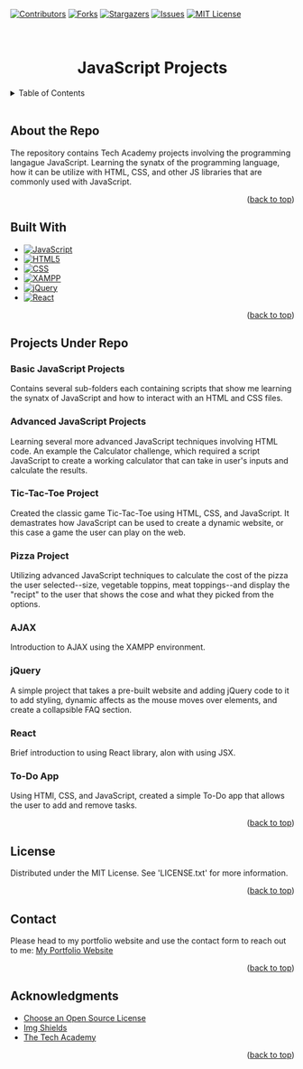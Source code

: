 <a id="readme-top"></a>


<!-- Project Sheilds -->
[![Contributors][contributors-shield]][contributors-url]
[![Forks][forks-shield]][forks-url]
[![Stargazers][stars-shield]][stars-url]
[![Issues][issues-shield]][issues-url]
[![MIT License][license-shield]][license-url]

<!-- Project Title -->
<br>
<div>
    <h1 style="text-align:center">JavaScript Projects</h1>
</div>

<!-- Table of Contents -->
<details>
    <summary>Table of Contents</summary>
    <ol>
        <li><a href="#about-the-repo">About the Repo</a></li>
        <li><a href="#built-with">Built With</a></li>
        <li><a href="#projects-under-repo">Projects Under Repo</a></li>
        <ul>
            <li><a href="#basic-javascript-projects">Basic JavaScript Projects</a></li>
            <li><a href="#advanced-javascript-projects">Advanced JavaScript Projects</a></li>
            <li><a href="#tic-tac-toe-project">Tic-Tac-Toe Project</a></li>
            <li><a href='#pizza-project'>Pizza Project</a></li>
            <li><a href='#ajax'>AJAX</a></li>
            <li><a href='#jquery'>jQuery</a></li>
            <li><a href='#react'>React</a></li>
            <li><a href='#to-do-app'>To-Do App</a></li>
        </ul>
        <li><a href="#license">License</a></li>
        <li><a href="#contact">Contact</a></li>
        <li><a href="#acknowledgements">Acknowledgements</a></li>
    </ol>
</details>
<br>

<!-- About the Repo -->
## About the Repo
The repository contains Tech Academy projects involving the programming langague JavaScript. Learning the synatx of the programming language,
how it can be utilize with HTML, CSS, and other JS libraries that are commonly used with JavaScript.

<p align="right">(<a href="#readme-top">back to top</a>)</p>

<!-- Built With -->
## Built With
* [![JavaScript][javascript-shield]][javascript-url]
* [![HTML5][html-shield]][html-url]
* [![CSS][css-shield]][css-url]
* [![XAMPP][xampp-shield]][xampp-shield]
* [![jQuery][jquery-shield]][jquery-url]
* [![React][react-shield]][react-url]

<p align="right">(<a href="#readme-top">back to top</a>)</p>

<!-- Projects under repo -->
## Projects Under Repo
### Basic JavaScript Projects
Contains several sub-folders each containing scripts that show me learning the synatx of JavaScript and how to interact with an HTML and CSS files. 

### Advanced JavaScript Projects
Learning several more advanced JavaScript techniques involving HTML code. An example the Calculator challenge, which required a script JavaScript to create a working calculator that can take in
user's inputs and calculate the results.

### Tic-Tac-Toe Project
Created the classic game Tic-Tac-Toe using HTML, CSS, and JavaScript. It demastrates how JavaScript can be used to create a dynamic website, or this case a game the user can play on the web.

### Pizza Project
Utilizing advanced JavaScript techniques to calculate the cost of the pizza the user selected--size, vegetable toppins, meat toppings--and display the "recipt" to the user that shows the cose
and what they picked from the options. 

### AJAX
Introduction to AJAX using the XAMPP environment.

### jQuery
A simple project that takes a pre-built website and adding jQuery code to it to add styling, dynamic affects as the mouse moves over elements, and create a collapsible FAQ section.

### React
Brief introduction to using React library, alon with using JSX.

### To-Do App
Using HTMl, CSS, and JavaScript, created a simple To-Do app that allows the user to add and remove tasks.

<p align="right">(<a href="#readme-top">back to top</a>)</p>

<!-- License -->
## License
Distributed under the MIT License. See 'LICENSE.txt' for more information.

<p align="right">(<a href="#readme-top">back to top</a>)</p>

<!-- Conact -->
## Contact
Please head to my portfolio website and use the contact form to reach out to me:
[My Portfolio Website][portfolio-url]

<p align="right">(<a href="#readme-top">back to top</a>)</p>

<!-- ACKNOWLEDGMENTS -->
## Acknowledgments

* [Choose an Open Source License](https://choosealicense.com)
* [Img Shields](https://shields.io)
* [The Tech Academy](tech-academy-url)

<p align="right">(<a href="#readme-top">back to top</a>)</p>

<!-- Markdown Links & Images -->
[contributors-shield]: https://img.shields.io/github/contributors/ColorlessSaber/JAVASCRIPT-PROJECTS.svg?style=for-the-badge
[contributors-url]: https://github.com/ColorlessSaber/JAVASCRIPT-PROJECTS/graphs/contributors
[forks-shield]: https://img.shields.io/github/forks/ColorlessSaber/JAVASCRIPT-PROJECTS.svg?style=for-the-badge
[forks-url]: https://github.com/ColorlessSaber/JAVASCRIPT-PROJECTS/network/members
[stars-shield]: https://img.shields.io/github/stars/ColorlessSaber/JAVASCRIPT-PROJECTS.svg?style=for-the-badge
[stars-url]: https://github.com/ColorlessSaber/JAVASCRIPT-PROJECTS/stargazers
[issues-shield]: https://img.shields.io/github/issues/ColorlessSaber/JAVASCRIPT-PROJECTS.svg?style=for-the-badge
[issues-url]: https://github.com/ColorlessSaber/JAVASCRIPT-PROJECTS/issues
[license-shield]: https://img.shields.io/github/license/ColorlessSaber/JAVASCRIPT-PROJECTS.svg?style=for-the-badge
[license-url]: https://github.com/ColorlessSaber/JAVASCRIPT-PROJECTS/blob/main/LICENSE

[javascript-shield]: https://img.shields.io/badge/JavaScript-F7DF1E?style=for-the-badge&logo=javascript&logoColor=black
[javascript-url]: https://developer.mozilla.org/en-US/docs/Web/JavaScript
[html-shield]: https://img.shields.io/badge/HTML5-E34F26?style=for-the-badge&logo=html5&logoColor=white
[html-url]: https://html.spec.whatwg.org/multipage/
[css-shield]: https://img.shields.io/badge/CSS-663399?style=for-the-badge&logo=css&logoColor=white
[css-url]: https://www.w3.org/Style/CSS/Overview.en.html
[xampp-shield]: https://img.shields.io/badge/XAMPP-FB7A24?style=for-the-badge&logo=xampp&logoColor=white
[xampp-url]: https://www.apachefriends.org/index.html
[jquery-shield]: https://img.shields.io/badge/jQuery-0769AD?style=for-the-badge&logo=jquery&logoColor=white
[jquery-url]: https://jquery.com/
[react-shield]: https://img.shields.io/badge/React-61DAFB?style=for-the-badge&logo=react&logoColor=black
[react-url]: https://react-cn.github.io/react/index.html

[portfolio-url]: https://colorlesssaber.github.io/
[tech-academy-url]: https://www.learncodinganywhere.com/